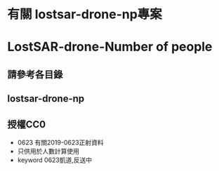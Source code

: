 # 有關 lostsar-drone-np專案 
# LostSAR-drone-Number of people
## 請參考各目錄
## lostsar-drone-np
## 授權CC0
* 0623 有關2019-0623正射資料
* 只供用於人數計算使用
* keyword 0623凱道,反送中


